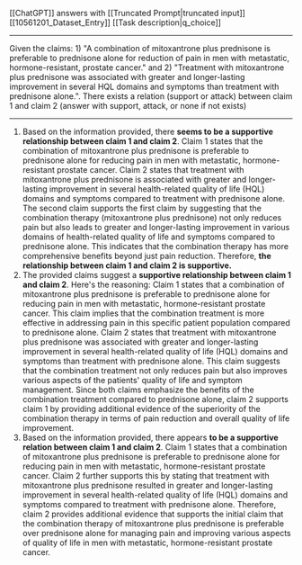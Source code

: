 [[ChatGPT]] answers with [[Truncated Prompt|truncated input]]
[[10561201_Dataset_Entry]]
[[Task description|q_choice]]

---

Given the claims: 1) "A combination of mitoxantrone plus prednisone is preferable to prednisone alone for reduction of pain in men with metastatic, hormone-resistant, prostate cancer." and 2) "Treatment with mitoxantrone plus prednisone was associated with greater and longer-lasting improvement in several HQL domains and symptoms than treatment with prednisone alone.". There exists a relation (support or attack) between claim 1 and claim 2 (answer with support, attack, or none if not exists)


---

1) Based on the information provided, there **seems to be a supportive relationship between claim 1 and claim 2**. Claim 1 states that the combination of mitoxantrone plus prednisone is preferable to prednisone alone for reducing pain in men with metastatic, hormone-resistant prostate cancer. Claim 2 states that treatment with mitoxantrone plus prednisone is associated with greater and longer-lasting improvement in several health-related quality of life (HQL) domains and symptoms compared to treatment with prednisone alone.  The second claim supports the first claim by suggesting that the combination therapy (mitoxantrone plus prednisone) not only reduces pain but also leads to greater and longer-lasting improvement in various domains of health-related quality of life and symptoms compared to prednisone alone. This indicates that the combination therapy has more comprehensive benefits beyond just pain reduction. Therefore, **the relationship between claim 1 and claim 2 is supportive.**
2) The provided claims suggest a **supportive relationship between claim 1 and claim 2**. Here's the reasoning: Claim 1 states that a combination of mitoxantrone plus prednisone is preferable to prednisone alone for reducing pain in men with metastatic, hormone-resistant prostate cancer. This claim implies that the combination treatment is more effective in addressing pain in this specific patient population compared to prednisone alone. Claim 2 states that treatment with mitoxantrone plus prednisone was associated with greater and longer-lasting improvement in several health-related quality of life (HQL) domains and symptoms than treatment with prednisone alone. This claim suggests that the combination treatment not only reduces pain but also improves various aspects of the patients' quality of life and symptom management. Since both claims emphasize the benefits of the combination treatment compared to prednisone alone, claim 2 supports claim 1 by providing additional evidence of the superiority of the combination therapy in terms of pain reduction and overall quality of life improvement.
3) Based on the information provided, there appears **to be a supportive relation between claim 1 and claim 2**. Claim 1 states that a combination of mitoxantrone plus prednisone is preferable to prednisone alone for reducing pain in men with metastatic, hormone-resistant prostate cancer. Claim 2 further supports this by stating that treatment with mitoxantrone plus prednisone resulted in greater and longer-lasting improvement in several health-related quality of life (HQL) domains and symptoms compared to treatment with prednisone alone. Therefore, claim 2 provides additional evidence that supports the initial claim that the combination therapy of mitoxantrone plus prednisone is preferable over prednisone alone for managing pain and improving various aspects of quality of life in men with metastatic, hormone-resistant prostate cancer.

